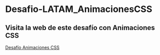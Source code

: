 # Desafio-LATAM_AnimacionesCSS

## Visita la web de este desafío con Animaciones CSS
<a href="https://carolinalunasfarah.github.io/Desafio-LATAM_MediaQueries/" target="_blank" rel="noopener noreferrer">Desafío Animaciones CSS</a>